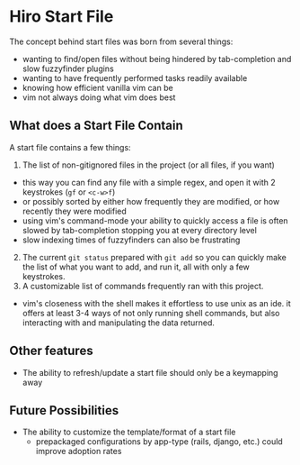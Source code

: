 # Hiro Start File

The concept behind start files was born from several things:

* wanting to find/open files without being hindered by tab-completion and slow
  fuzzyfinder plugins
* wanting to have frequently performed tasks readily available
* knowing how efficient vanilla vim can be
* vim not always doing what vim does best

## What does a Start File Contain

A start file contains a few things:

1. The list of non-gitignored files in the project (or all files, if you want)
  * this way you can find any file with a simple regex, and open it with 2
    keystrokes (`gf` or `<c-w>f`)
  * or possibly sorted by either how frequently they are modified, or how
    recently they were modified
  * using vim's command-mode your ability to quickly access a file is often
    slowed by tab-completion stopping you at every directory level
  * slow indexing times of fuzzyfinders can also be frustrating
2. The current `git status` prepared with `git add` so you can quickly make the
   list of what you want to add, and run it, all with only a few keystrokes.
3. A customizable list of commands frequently ran with this project.
  * vim's closeness with the shell makes it effortless to use unix as an ide.
    it offers at least 3-4 ways of not only running shell commands, but also
    interacting with and manipulating the data returned.

## Other features

* The ability to refresh/update a start file should only be a keymapping away

## Future Possibilities

* The ability to customize the template/format of a start file
  * prepackaged configurations by app-type (rails, django, etc.) could improve
    adoption rates


